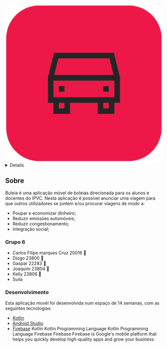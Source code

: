 <!-- PROJECT LOGO -->
<br />
<div align="center">
  <a>
    <img width="500px" height="500px" src="app/src/main/res/drawable/buleia.png" alt="Logo" width="80" height="80">
  </a>
</div>


<!-- TABLE OF CONTENTS -->
<details>
  <ol>
    <li>
      <a>Sobre</a>
      <ul>
        <li><a>Grupo 6</a></li>
        <li><a>Desenvolvimento</a></li>
      </ul>
    </li>
  </ol>
</details>



<!-- ABOUT THE PROJECT -->
## Sobre

Buleia é uma aplicação móvel de boleias direcionada para os alunos e docentes do IPVC.​
Nesta aplicação é possível anunciar uma viagem para que outros utilizadores se juntem e/ou procurar viagens de modo a:​

* Poupar e economizar dinheiro;
* Reduzir emissões automóveis;
* Reduzir congestionamento;
* Integração social;

### Grupo 6

* Carlos Filipe marques Cruz 20016 👨
* Diogo 23800 👨
* Gaspar  22283  👨
* Joaquim  23804  👨
* Kelly  23806  👨
* Suila
                                                                                                                  
### Desenvolvimento

Esta aplicação movél foi desenvolvida num espaço de 14 semanas, com as seguintes tecnologias:

* [Kotlin](https://kotlinlang.org/)
* [Android Studio](https://developer.android.com/studio/)
* [Firebase](https://firebase.google.com/)
Kotlin
Kotlin Programming Language
Kotlin Programming Language
Firebase
Firebase
Firebase is Google's mobile platform that helps you quickly develop high-quality apps and grow your business.
